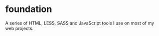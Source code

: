 foundation
==========

A series of HTML, LESS, SASS and JavaScript tools I use on most of my web projects.